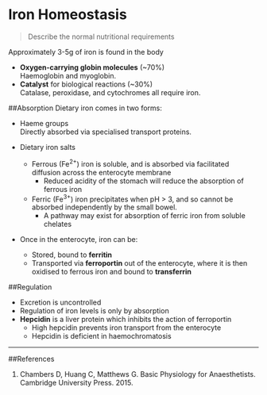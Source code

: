 # Iron Homeostasis
>	Describe the normal nutritional requirements

Approximately 3-5g of iron is found in the body
* **Oxygen-carrying globin molecules** (~70%)  
Haemoglobin and myoglobin.
* **Catalyst** for biological reactions (~30%)  
Catalase, peroxidase, and cytochromes all require iron.

##Absorption
Dietary iron comes in two forms:
* Haeme groups  
Directly absorbed via specialised transport proteins.
* Dietary iron salts  
  * Ferrous (Fe<sup>2+</sup>) iron is soluble, and is absorbed via facilitated diffusion across the enterocyte membrane
    * Reduced acidity of the stomach will reduce the absorption of ferrous iron
  * Ferric (Fe<sup>3+</sup>) iron precipitates when pH > 3, and so cannot be absorbed independently by the small bowel.
    * A pathway may exist for absorption of ferric iron from soluble chelates


* Once in the enterocyte, iron can be:
  * Stored, bound to **ferritin**
  * Transported via **ferroportin** out of the enterocyte, where it is then oxidised to ferrous iron and bound to **transferrin**

##Regulation
* Excretion is uncontrolled
* Regulation of iron levels is only by absorption
* **Hepcidin** is a liver protein which inhibits the action of ferroportin
  * High hepcidin prevents iron transport from the enterocyte
  * Hepcidin is deficient in haemochromatosis

---
##References
1. Chambers D, Huang C, Matthews G. Basic Physiology for Anaesthetists. Cambridge University Press. 2015.
